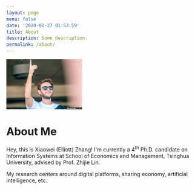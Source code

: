 ```yaml
---
layout: page
menu: false
date: '2020-02-27 01:53:59'
title: About
description: Some description.
permalink: /about/
---
```


<img class="img-rounded" src="/assets/img/uploads/profile.png" alt="Thomas A. Anderson" width="200">

# About Me

Hey, this is Xiaowei (Elliott) Zhang! I'm currently a $4^{\text{th}}$ Ph.D. candidate on Information Systems at School of Economics and Management, Tsinghua University, advised by Prof. Zhijie Lin.

My research centers around digital platforms, sharing economy, artificial intelligence, etc.
